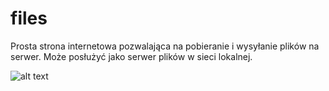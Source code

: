 # files

Prosta strona internetowa pozwalająca na pobieranie i wysyłanie plików na serwer. Może posłużyć jako serwer plików w sieci lokalnej.

![alt text](https://github.com/viperproo/files/blob/main/screenshots/Screenshot.png)
